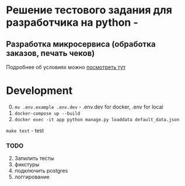# Решение тестового задания для разработчика на python - 
## Разработка микросервиса (обработка заказов, печать чеков)

Подробнее об условиях можно [посмотреть тут](https://github.com/smenateam/assignments/blob/master/backend/README.md)


# Development
0. `mv .env.example .env.dev` - .env.dev for docker, .env for local
1. `docker-compose up --build`
2. `docker exec -it app python manage.py loaddata default_data.json` 

`make test` - test

### TODO
2. Запилить тесты
3. фикстуры
4. подключить postgres
5. логгирование
